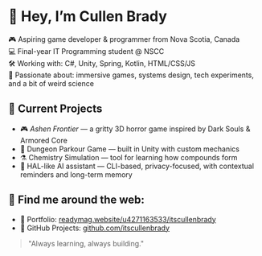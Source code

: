 # 👋 Hey, I’m Cullen Brady

🎮 Aspiring game developer & programmer from Nova Scotia, Canada  
💻 Final-year IT Programming student @ NSCC  
🛠️ Working with: C#, Unity, Spring, Kotlin, HTML/CSS/JS  
🔬 Passionate about: immersive games, systems design, tech experiments, and a bit of weird science  

## 🧪 Current Projects
- 🎮 *Ashen Frontier* — a gritty 3D horror game inspired by Dark Souls & Armored Core  
- 🧗 Dungeon Parkour Game — built in Unity with custom mechanics  
- ⚗️ Chemistry Simulation — tool for learning how compounds form  
- 🧠 HAL-like AI assistant — CLI-based, privacy-focused, with contextual reminders and long-term memory  

## 🔗 Find me around the web:
- 💼 Portfolio: [readymag.website/u4271163533/itscullenbrady](https://readymag.website/u4271163533/itscullenbrady)
- 🧠 GitHub Projects: [github.com/itscullenbrady](https://github.com/itscullenbrady)

> "Always learning, always building."  
